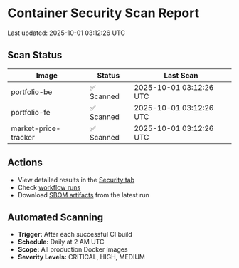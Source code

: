 # Container Security Scan Report

Last updated: 2025-10-01 03:12:26 UTC

## Scan Status

| Image | Status | Last Scan |
|-------|--------|-----------|
| portfolio-be | ✅ Scanned | 2025-10-01 03:12:26 UTC |
| portfolio-fe | ✅ Scanned | 2025-10-01 03:12:26 UTC |
| market-price-tracker | ✅ Scanned | 2025-10-01 03:12:26 UTC |

## Actions

- View detailed results in the [Security tab](https://github.com/ktenman/portfolio/security/code-scanning)
- Check [workflow runs](https://github.com/ktenman/portfolio/actions/workflows/trivy-scan.yml)
- Download [SBOM artifacts](https://github.com/ktenman/portfolio/actions/workflows/trivy-scan.yml) from the latest run

## Automated Scanning

- **Trigger:** After each successful CI build
- **Schedule:** Daily at 2 AM UTC
- **Scope:** All production Docker images
- **Severity Levels:** CRITICAL, HIGH, MEDIUM

